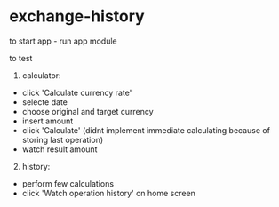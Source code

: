 # exchange-history

to start app - run app module

to test
1) calculator:
 - click 'Calculate currency rate'
 - selecte date
 - choose original and target currency
 - insert amount
 - click 'Calculate' (didnt implement immediate calculating because of storing last operation)
 - watch result amount
 
 2) history:
 - perform few calculations
 - click 'Watch operation history' on home screen
